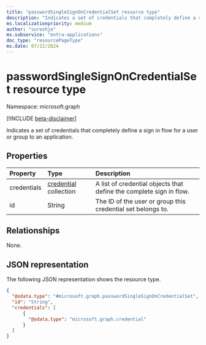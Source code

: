 ```yaml
---
title: "passwordSingleSignOnCredentialSet resource type"
description: "Indicates a set of credentials that completely define a sign in flow for a user or group to an application."
ms.localizationpriority: medium
author: "sureshja"
ms.subservice: "entra-applications"
doc_type: "resourcePageType"
ms.date: 07/22/2024
---
```


# passwordSingleSignOnCredentialSet resource type

Namespace: microsoft.graph

[!INCLUDE [beta-disclaimer](../../includes/beta-disclaimer.md)]

Indicates a set of credentials that completely define a sign in flow for a user or group to an application.

## Properties

| Property     | Type        | Description |
|:-------------|:------------|:------------|
|credentials|[credential](../resources/credential.md) collection| A list of credential objects that define the complete sign in flow.|
|id|String|The ID of the user or group this credential set belongs to.|

## Relationships
None.

## JSON representation

The following JSON representation shows the resource type.

<!-- {
  "blockType": "resource",
  "optionalProperties": [

  ],
  "@odata.type": "microsoft.graph.passwordSingleSignOnCredentialSet",
  "baseType": null
}-->

```json
{
  "@odata.type": "#microsoft.graph.passwordSingleSignOnCredentialSet",
  "id": "String",
  "credentials": [
      {
        "@odata.type": "microsoft.graph.credential"
      }
  ]
}
```

<!-- uuid: 16cd6b66-4b1a-43a1-adaf-3a886856ed98
2019-02-04 14:57:30 UTC -->
<!-- {
  "type": "#page.annotation",
  "description": "passwordSingleSignOnCredentialSet resource",
  "keywords": "",
  "section": "documentation",
  "tocPath": ""
}-->


